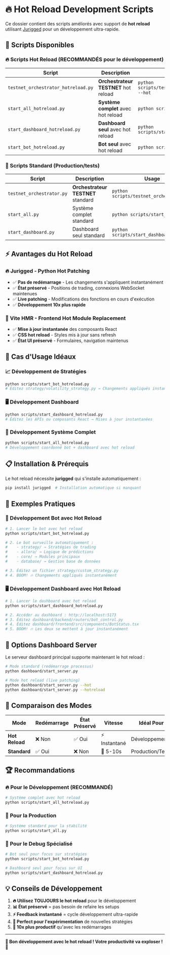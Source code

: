 # 🔥 Hot Reload Development Scripts

Ce dossier contient des scripts améliorés avec support de **hot reload** utilisant [Jurigged](https://github.com/breuleux/jurigged) pour un développement ultra-rapide.

## 🚀 Scripts Disponibles

### 🔥 Scripts Hot Reload (RECOMMANDÉS pour le développement)

| Script                              | Description                          | Usage                                                    |
| ----------------------------------- | ------------------------------------ | -------------------------------------------------------- |
| `testnet_orchestrator_hotreload.py` | **Orchestrateur TESTNET** hot reload | `python scripts/testnet_orchestrator_hotreload.py --hot` |
| `start_all_hotreload.py`            | **Système complet** avec hot reload  | `python scripts/start_all_hotreload.py`                  |
| `start_dashboard_hotreload.py`      | **Dashboard seul** avec hot reload   | `python scripts/start_dashboard_hotreload.py`            |
| `start_bot_hotreload.py`            | **Bot seul** avec hot reload         | `python scripts/start_bot_hotreload.py`                  |

### 📄 Scripts Standard (Production/tests)

| Script                    | Description                        | Usage                                    |
| ------------------------- | ---------------------------------- | ---------------------------------------- |
| `testnet_orchestrator.py` | **Orchestrateur TESTNET** standard | `python scripts/testnet_orchestrator.py` |
| `start_all.py`            | Système complet standard           | `python scripts/start_all.py`            |
| `start_dashboard.py`      | Dashboard seul standard            | `python scripts/start_dashboard.py`      |

## ⚡ Avantages du Hot Reload

### 🔥 **Jurigged** - Python Hot Patching

- ✅ **Pas de redémarrage** - Les changements s'appliquent instantanément
- ✅ **État préservé** - Positions de trading, connexions WebSocket maintenues
- ✅ **Live patching** - Modifications des fonctions en cours d'exécution
- ✅ **Développement 10x plus rapide**

### 🎨 **Vite HMR** - Frontend Hot Module Replacement

- ✅ **Mise à jour instantanée** des composants React
- ✅ **CSS hot reload** - Styles mis à jour sans refresh
- ✅ **État UI préservé** - Formulaires, navigation maintenus

## 🧪 Cas d'Usage Idéaux

### 📈 **Développement de Stratégies**

```bash
python scripts/start_bot_hotreload.py
# Éditez strategy/volatility_strategy.py → Changements appliqués instantanément
```

### 🖥️ **Développement Dashboard**

```bash
python scripts/start_dashboard_hotreload.py
# Éditez les APIs ou composants React → Mises à jour instantanées
```

### 🔧 **Développement Système Complet**

```bash
python scripts/start_all_hotreload.py
# Développement coordonné bot + dashboard avec hot reload
```

## 📋 Installation & Prérequis

Le hot reload nécessite **jurigged** qui s'installe automatiquement :

```bash
pip install jurigged  # Installation automatique si manquant
```

## 🎯 Exemples Pratiques

### 🤖 Développement Bot avec Hot Reload

```bash
# 1. Lancer le bot avec hot reload
python scripts/start_bot_hotreload.py

# 2. Le bot surveille automatiquement :
#    - strategy/ → Stratégies de trading
#    - allora/ → Logique de prédictions
#    - core/ → Modules principaux
#    - database/ → Gestion base de données

# 3. Éditez un fichier strategy/custom_strategy.py
# 4. BOOM! 🔥 Changements appliqués instantanément
```

### 🖥️ Développement Dashboard avec Hot Reload

```bash
# 1. Lancer le dashboard avec hot reload
python scripts/start_dashboard_hotreload.py

# 2. Accéder au dashboard : http://localhost:5173
# 3. Éditez dashboard/backend/routers/bot_control.py
# 4. Éditez dashboard/frontend/src/components/BotStatus.tsx
# 5. BOOM! 🔥 Les deux se mettent à jour instantanément
```

## 🔧 Options Dashboard Server

Le serveur dashboard principal supporte maintenant le hot reload :

```bash
# Mode standard (redémarrage processus)
python dashboard/start_server.py

# Mode hot reload (live patching)
python dashboard/start_server.py --hot
python dashboard/start_server.py --hotreload
```

## 🧠 Comparaison des Modes

| Mode           | Redémarrage | État Préservé | Vitesse       | Idéal Pour       |
| -------------- | ----------- | ------------- | ------------- | ---------------- |
| **Hot Reload** | ❌ Non      | ✅ Oui        | ⚡ Instantané | Développement    |
| **Standard**   | ✅ Oui      | ❌ Non        | 🐌 5-10s      | Production/Tests |

## 🏆 Recommandations

### 🔥 **Pour le Développement** (RECOMMANDÉ)

```bash
# Système complet avec hot reload
python scripts/start_all_hotreload.py
```

### 🚀 **Pour la Production**

```bash
# Système standard pour la stabilité
python scripts/start_all.py
```

### 🎯 **Pour le Debug Spécialisé**

```bash
# Bot seul pour focus sur stratégies
python scripts/start_bot_hotreload.py

# Dashboard seul pour focus sur UI
python scripts/start_dashboard_hotreload.py
```

## 💡 Conseils de Développement

1. **🔥 Utilisez TOUJOURS le hot reload** pour le développement
2. **📊 État préservé** = pas besoin de refaire les setups
3. **⚡ Feedback instantané** = cycle développement ultra-rapide
4. **🧪 Perfect pour l'expérimentation** de nouvelles stratégies
5. **🚀 10x plus productif** qu'avec les redémarrages

---

**🎉 Bon développement avec le hot reload ! Votre productivité va exploser ! 🚀**
